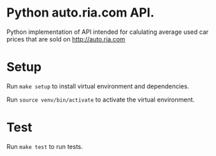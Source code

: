 # Python auto.ria.com API.

Python implementation of API intended for calulating
average used car prices that are sold on http://auto.ria.com

# Setup

Run `make setup` to install virtual environment and dependencies.

Run `source venv/bin/activate` to activate the virtual environment.

# Test

Run `make test` to run tests.
